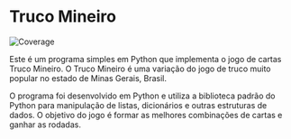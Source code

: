 # Truco Mineiro
![Coverage](https://img.shields.io/badge/coverage-67%25-green)

Este é um programa simples em Python que implementa o jogo de cartas Truco Mineiro. O Truco Mineiro é uma variação do jogo de truco muito popular no estado de Minas Gerais, Brasil.

O programa foi desenvolvido em Python e utiliza a biblioteca padrão do Python para manipulação de listas, dicionários e outras estruturas de dados. O objetivo do jogo é formar as melhores combinações de cartas e ganhar as rodadas.
